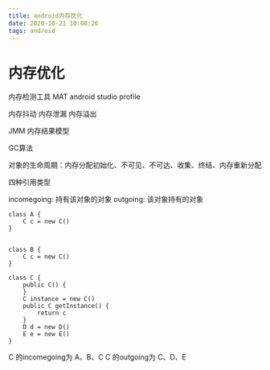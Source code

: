```yaml
---
title: android内存优化
date: 2020-10-21 10:08:26
tags: android
---
```


# 内存优化



内存检测工具 MAT
android studio profile

内存抖动
内存泄漏
内存溢出

JMM 内存结果模型

GC算法

对象的生命周期：内存分配初始化、不可见、不可达、收集、终结、内存重新分配

四种引用类型

incomegoing: 持有该对象的对象
outgoing: 该对象持有的对象


```
class A {
    C c = new C()
}


class B {
    C c = new C()
}

class C {
    public C() {
    }
    C instance = new C()
    public C getInstance() {
        return c
    }
    D d = new D()
    E e = new E()
}

```

C 的incomegoing为 A、B、C
C 的outgoing为 C、D、E


